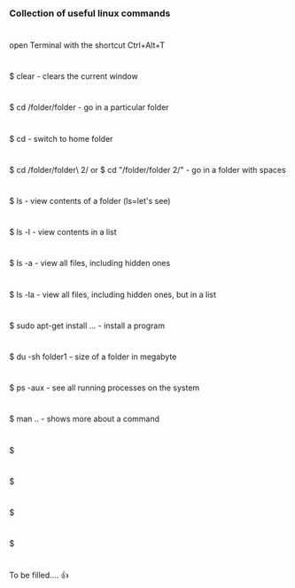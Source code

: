 ### Collection of useful linux commands
#
open Terminal with the shortcut Ctrl+Alt+T
#
#
$ clear							- clears the current window
#
$ cd /folder/folder					- go in a particular folder
#
$ cd							- switch to home folder
#
$ cd /folder/folder\ 2/   or  $ cd "/folder/folder 2/"	- go in a folder with spaces 
#
$ ls							- view contents of a folder (ls=let's see)
#
$ ls -l							- view contents in a list
#
$ ls -a							- view all files, including hidden ones
#
$ ls -la						- view all files, including hidden ones, but in a list
#
$ sudo apt-get install ...				- install a program
#
$ du -sh folder1					- size of a folder in megabyte
#
$ ps -aux						- see all running processes on the system
#
$ man ..						- shows more about a command	
#
$ 
#
$ 
#
$ 
#
$ 
#
#
To be filled.... :+1:
